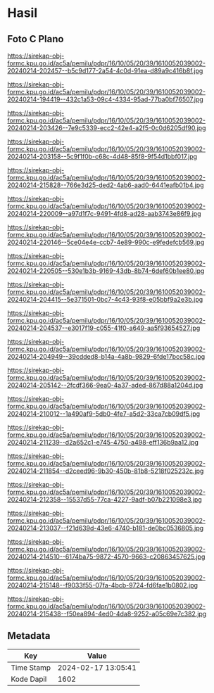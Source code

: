 # Hasil

## Foto C Plano

https://sirekap-obj-formc.kpu.go.id/ac5a/pemilu/pdpr/16/10/05/20/39/1610052039002-20240214-202457--b5c9d177-2a54-4c0d-91ea-d89a9c416b8f.jpg

https://sirekap-obj-formc.kpu.go.id/ac5a/pemilu/pdpr/16/10/05/20/39/1610052039002-20240214-194419--432c1a53-09c4-4334-95ad-77ba0bf76507.jpg

https://sirekap-obj-formc.kpu.go.id/ac5a/pemilu/pdpr/16/10/05/20/39/1610052039002-20240214-203426--7e9c5339-ecc2-42e4-a2f5-0c0d6205df90.jpg

https://sirekap-obj-formc.kpu.go.id/ac5a/pemilu/pdpr/16/10/05/20/39/1610052039002-20240214-203158--5c9f1f0b-c68c-4d48-85f8-9f54d1bbf017.jpg

https://sirekap-obj-formc.kpu.go.id/ac5a/pemilu/pdpr/16/10/05/20/39/1610052039002-20240214-215828--766e3d25-ded2-4ab6-aad0-6441eafb01b4.jpg

https://sirekap-obj-formc.kpu.go.id/ac5a/pemilu/pdpr/16/10/05/20/39/1610052039002-20240214-220009--a97d1f7c-9491-4fd8-ad28-aab3743e86f9.jpg

https://sirekap-obj-formc.kpu.go.id/ac5a/pemilu/pdpr/16/10/05/20/39/1610052039002-20240214-220146--5ce04e4e-ccb7-4e89-990c-e9fedefcb569.jpg

https://sirekap-obj-formc.kpu.go.id/ac5a/pemilu/pdpr/16/10/05/20/39/1610052039002-20240214-220505--530e1b3b-9169-43db-8b74-6def60b1ee80.jpg

https://sirekap-obj-formc.kpu.go.id/ac5a/pemilu/pdpr/16/10/05/20/39/1610052039002-20240214-204415--5e371501-0bc7-4c43-93f8-e05bbf9a2e3b.jpg

https://sirekap-obj-formc.kpu.go.id/ac5a/pemilu/pdpr/16/10/05/20/39/1610052039002-20240214-204537--e3017f19-c055-41f0-a649-aa5f93654527.jpg

https://sirekap-obj-formc.kpu.go.id/ac5a/pemilu/pdpr/16/10/05/20/39/1610052039002-20240214-204949--39cdded8-b14a-4a8b-9829-6fde17bcc58c.jpg

https://sirekap-obj-formc.kpu.go.id/ac5a/pemilu/pdpr/16/10/05/20/39/1610052039002-20240214-205142--2fcdf366-9ea0-4a37-aded-867d88a1204d.jpg

https://sirekap-obj-formc.kpu.go.id/ac5a/pemilu/pdpr/16/10/05/20/39/1610052039002-20240214-210012--1a490af9-5db0-4fe7-a5d2-33ca7cb09df5.jpg

https://sirekap-obj-formc.kpu.go.id/ac5a/pemilu/pdpr/16/10/05/20/39/1610052039002-20240214-211239--d2a652c1-e745-4750-a498-eff136b9aa12.jpg

https://sirekap-obj-formc.kpu.go.id/ac5a/pemilu/pdpr/16/10/05/20/39/1610052039002-20240214-211854--d2ceed96-9b30-450b-81b8-5218f025232c.jpg

https://sirekap-obj-formc.kpu.go.id/ac5a/pemilu/pdpr/16/10/05/20/39/1610052039002-20240214-212358--15537d55-77ca-4227-9adf-b07b221098e3.jpg

https://sirekap-obj-formc.kpu.go.id/ac5a/pemilu/pdpr/16/10/05/20/39/1610052039002-20240214-213037--f21d639d-43e6-4740-b181-de0bc0536805.jpg

https://sirekap-obj-formc.kpu.go.id/ac5a/pemilu/pdpr/16/10/05/20/39/1610052039002-20240214-214510--6174ba75-9872-4570-9663-c20863457625.jpg

https://sirekap-obj-formc.kpu.go.id/ac5a/pemilu/pdpr/16/10/05/20/39/1610052039002-20240214-215148--f9033f55-07fa-4bcb-9724-fd6fae1b0802.jpg

https://sirekap-obj-formc.kpu.go.id/ac5a/pemilu/pdpr/16/10/05/20/39/1610052039002-20240214-215438--f50ea894-4ed0-4da8-9252-a05c69e7c382.jpg


## Metadata

| Key        | Value               |
| ---------- | ------------------- |
| Time Stamp | 2024-02-17 13:05:41 |
| Kode Dapil | 1602                |



